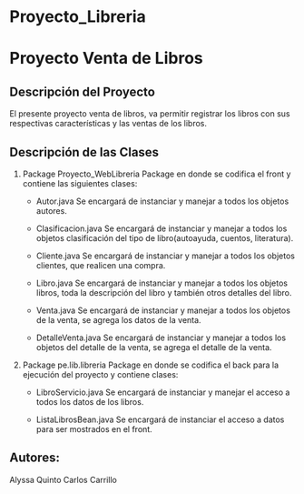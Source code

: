 # Proyecto_Libreria
Proyecto Venta de Libros
========================

Descripción del Proyecto
-------------------------
El presente proyecto venta de libros, va permitir registrar los libros con sus respectivas características y las ventas de los libros.

Descripción de las Clases
-------------------------

1. Package Proyecto_WebLibreria
   Package en donde se codifica el front y contiene las siguientes clases:
   
   * Autor.java
     Se encargará de instanciar y manejar a todos los objetos autores.
     
   * Clasificacion.java
     Se encargará de instanciar y manejar a todos los objetos clasificación del tipo de libro(autoayuda, cuentos, literatura).
   
   * Cliente.java
     Se encargará de instanciar y manejar a todos los objetos clientes, que realicen una compra.
     
   * Libro.java
     Se encargará de instanciar y manejar a todos los objetos libros, toda la descripción del libro y también otros detalles del libro.
     
   * Venta.java
     Se encargará de instanciar y manejar a todos los objetos de la venta, se agrega los datos de la venta.
     
   * DetalleVenta.java
     Se encargará de instanciar y manejar a todos los objetos del detalle de la venta, se agrega el detalle de la venta.
   
2. Package pe.lib.libreria
   Package en donde se codifica el back para la ejecución del proyecto y contiene clases:
   
   * LibroServicio.java
     Se encargará de instanciar y manejar el acceso a todos los datos de los libros.
     
   * ListaLibrosBean.java
     Se encargará de instanciar el acceso a datos para ser mostrados en el front.
   
   
   



Autores:
----------------
Alyssa Quinto
Carlos Carrillo

